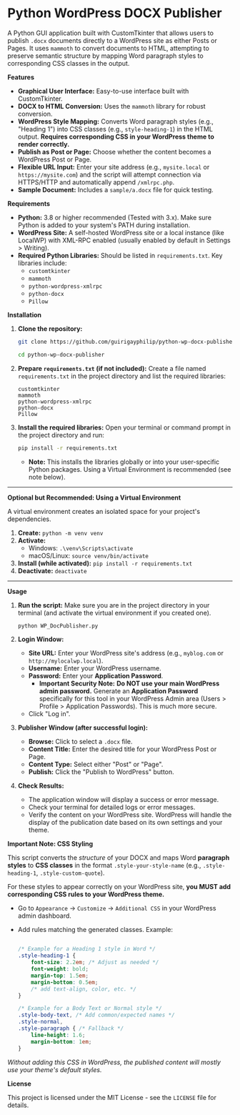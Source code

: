 # Python WordPress DOCX Publisher

A Python GUI application built with CustomTkinter that allows users to publish `.docx` documents directly to a WordPress site as either Posts or Pages. It uses `mammoth` to convert documents to HTML, attempting to preserve semantic structure by mapping Word paragraph styles to corresponding CSS classes in the output.

**Features**

*   **Graphical User Interface:** Easy-to-use interface built with CustomTkinter.
*   **DOCX to HTML Conversion:** Uses the `mammoth` library for robust conversion.
*   **WordPress Style Mapping:** Converts Word paragraph styles (e.g., "Heading 1") into CSS classes (e.g., `style-heading-1`) in the HTML output. **Requires corresponding CSS in your WordPress theme to render correctly.**
*   **Publish as Post or Page:** Choose whether the content becomes a WordPress Post or Page.
*   **Flexible URL Input:** Enter your site address (e.g., `mysite.local` or `https://mysite.com`) and the script will attempt connection via HTTPS/HTTP and automatically append `/xmlrpc.php`.
*   **Sample Document:** Includes a `sample/a.docx` file for quick testing.

**Requirements**

*   **Python:** 3.8 or higher recommended (Tested with 3.x). Make sure Python is added to your system's PATH during installation.
*   **WordPress Site:** A self-hosted WordPress site or a local instance (like LocalWP) with XML-RPC enabled (usually enabled by default in Settings > Writing).
*   **Required Python Libraries:** Should be listed in `requirements.txt`. Key libraries include:
    *   `customtkinter`
    *   `mammoth`
    *   `python-wordpress-xmlrpc`
    *   `python-docx`
    *   `Pillow`

**Installation**

1.  **Clone the repository:**
    ```bash
    git clone https://github.com/guirigayphilip/python-wp-docx-publisher.git

    cd python-wp-docx-publisher
    ```

2.  **Prepare `requirements.txt` (if not included):**
    Create a file named `requirements.txt` in the project directory and list the required libraries:
    ```
    customtkinter
    mammoth
    python-wordpress-xmlrpc
    python-docx
    Pillow
    ```

3.  **Install the required libraries:**
    Open your terminal or command prompt in the project directory and run:
    ```bash
    pip install -r requirements.txt
    ```
    *   **Note:** This installs the libraries globally or into your user-specific Python packages. Using a Virtual Environment is recommended (see note below).

---

**Optional but Recommended: Using a Virtual Environment**

A virtual environment creates an isolated space for your project's dependencies.

1.  **Create:** `python -m venv venv`
2.  **Activate:**
    *   Windows: `.\venv\Scripts\activate`
    *   macOS/Linux: `source venv/bin/activate`
3.  **Install (while activated):** `pip install -r requirements.txt`
4.  **Deactivate:** `deactivate`

---

**Usage**

1.  **Run the script:**
    Make sure you are in the project directory in your terminal (and activate the virtual environment if you created one).
    ```bash
    python WP_DocPublisher.py
    ```

2.  **Login Window:**
    *   **Site URL:** Enter your WordPress site's address (e.g., `myblog.com` or `http://mylocalwp.local`).
    *   **Username:** Enter your WordPress username.
    *   **Password:** Enter your **Application Password**.
        *   **Important Security Note:** **Do NOT use your main WordPress admin password.** Generate an **Application Password** specifically for this tool in your WordPress Admin area (Users > Profile > Application Passwords). This is much more secure.
    *   Click "Log in".

3.  **Publisher Window (after successful login):**
    *   **Browse:** Click to select a `.docx` file.
    *   **Content Title:** Enter the desired title for your WordPress Post or Page.
    *   **Content Type:** Select either "Post" or "Page".
    *   **Publish:** Click the "Publish to WordPress" button.

4.  **Check Results:**
    *   The application window will display a success or error message.
    *   Check your terminal for detailed logs or error messages.
    *   Verify the content on your WordPress site. WordPress will handle the display of the publication date based on its own settings and your theme.

**Important Note: CSS Styling**

This script converts the _structure_ of your DOCX and maps Word **paragraph styles** to **CSS classes** in the format `.style-your-style-name` (e.g., `.style-heading-1`, `.style-custom-quote`).

For these styles to appear correctly on your WordPress site, **you MUST add corresponding CSS rules to your WordPress theme.**

*   Go to `Appearance` -> `Customize` -> `Additional CSS` in your WordPress admin dashboard.
*   Add rules matching the generated classes. Example:

    ```css

    /* Example for a Heading 1 style in Word */
    .style-heading-1 {
        font-size: 2.2em; /* Adjust as needed */
        font-weight: bold;
        margin-top: 1.5em;
        margin-bottom: 0.5em;
        /* add text-align, color, etc. */
    }

    /* Example for a Body Text or Normal style */
    .style-body-text, /* Add common/expected names */
    .style-normal,
    .style-paragraph { /* Fallback */
        line-height: 1.6;
        margin-bottom: 1em;
    }
    ```

_Without adding this CSS in WordPress, the published content will mostly use your theme's default styles._

**License**

This project is licensed under the MIT License - see the `LICENSE` file for details.